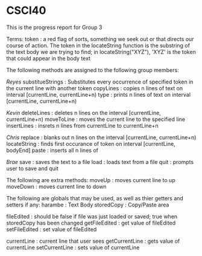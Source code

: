 # CSCI40
This is the progress report for Group 3

Terms:
token : a red flag of sorts, something we seek out or that directs our course of action. The token in the locateString function is the substring of the text body we are trying to find; in locateString("XYZ"), 'XYZ' is the token that could appear in the body text

The following methods are assigned to the following group members:

*Reyes*
substitueStrings : Substitutes every occurrence of specified token in the current line with another token
copyLines : copies n lines of text on interval [currentLine, currentLine+n)
type : prints n lines of text on interval [currentLine, currentLine+n)

*Kevin*
deleteLines : deletes n lines on the interval [currentLine, currentLine+n)
moveToLine : moves the current line to the specified line
insertLines : insrets n lines from currentLine to currentLine+n

*Chris*
replace : blanks out n lines on the interval [currentLine, currentLine+n)
locateString : finds first occurance of token on interval [currentLine, bodyEnd]
paste : inserts all n lines of 

*Brae*
save : saves the text to a file
load : loads text from a file
quit : prompts user to save and quit

The following are extra methods:
moveUp : moves current line to up
moveDown : moves current line to down

The following are globals that may be used, as well as thier getters and setters if any:
harambe : Text Body
storedCopy : Copy/Paste area

fileEdited : should be false if file was just loaded or saved; true when storedCopy has been changed
getFileEdited : get value of fileEdited
setFileEdited : set value of fileEdited

currentLine : current line that user sees
getCurrentLine : gets value of currentLine
setCurrentLine : sets value of currentLine
